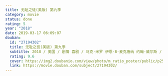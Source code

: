 ```yaml
---
title: 无耻之徒(美版) 第九季
category: movie
status: done
rating: 5
year: "2018"
date: 2019-03-17 06:09:07
douban:
  id: "27194302"
  title: 无耻之徒(美版) 第九季
  subtitle: 2018 / 美国 / 剧情 喜剧 / 马克·米罗 伊恩·B·麦克唐纳 约翰·威尔斯 / 威廉姆·H·梅西 埃米·罗森
  rating: 9.6
  cover: https://img2.doubanio.com/view/photo/m_ratio_poster/public/p2529096681.jpg
  link: https://movie.douban.com/subject/27194302/
---
```



